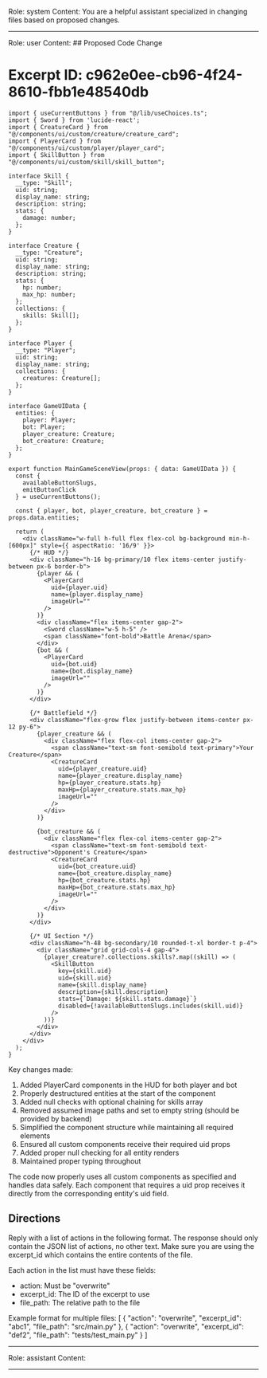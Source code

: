 Role: system
Content: You are a helpful assistant specialized in changing files based on proposed changes.
__________________
Role: user
Content: ## Proposed Code Change
# Excerpt ID: c962e0ee-cb96-4f24-8610-fbb1e48540db
```tsx main_game/templates/MainGameScene.tsx
import { useCurrentButtons } from "@/lib/useChoices.ts";
import { Sword } from 'lucide-react';
import { CreatureCard } from "@/components/ui/custom/creature/creature_card";
import { PlayerCard } from "@/components/ui/custom/player/player_card";
import { SkillButton } from "@/components/ui/custom/skill/skill_button";

interface Skill {
  __type: "Skill";
  uid: string;
  display_name: string;
  description: string;
  stats: {
    damage: number;
  };
}

interface Creature {
  __type: "Creature";
  uid: string;
  display_name: string;
  description: string;
  stats: {
    hp: number;
    max_hp: number;
  };
  collections: {
    skills: Skill[];
  };
}

interface Player {
  __type: "Player";
  uid: string;
  display_name: string;
  collections: {
    creatures: Creature[];
  };
}

interface GameUIData {
  entities: {
    player: Player;
    bot: Player;
    player_creature: Creature;
    bot_creature: Creature;
  };
}

export function MainGameSceneView(props: { data: GameUIData }) {
  const {
    availableButtonSlugs,
    emitButtonClick
  } = useCurrentButtons();

  const { player, bot, player_creature, bot_creature } = props.data.entities;

  return (
    <div className="w-full h-full flex flex-col bg-background min-h-[600px]" style={{ aspectRatio: '16/9' }}>
      {/* HUD */}
      <div className="h-16 bg-primary/10 flex items-center justify-between px-6 border-b">
        {player && (
          <PlayerCard
            uid={player.uid}
            name={player.display_name}
            imageUrl=""
          />
        )}
        <div className="flex items-center gap-2">
          <Sword className="w-5 h-5" />
          <span className="font-bold">Battle Arena</span>
        </div>
        {bot && (
          <PlayerCard
            uid={bot.uid}
            name={bot.display_name}
            imageUrl=""
          />
        )}
      </div>

      {/* Battlefield */}
      <div className="flex-grow flex justify-between items-center px-12 py-6">
        {player_creature && (
          <div className="flex flex-col items-center gap-2">
            <span className="text-sm font-semibold text-primary">Your Creature</span>
            <CreatureCard
              uid={player_creature.uid}
              name={player_creature.display_name}
              hp={player_creature.stats.hp}
              maxHp={player_creature.stats.max_hp}
              imageUrl=""
            />
          </div>
        )}

        {bot_creature && (
          <div className="flex flex-col items-center gap-2">
            <span className="text-sm font-semibold text-destructive">Opponent's Creature</span>
            <CreatureCard
              uid={bot_creature.uid}
              name={bot_creature.display_name}
              hp={bot_creature.stats.hp}
              maxHp={bot_creature.stats.max_hp}
              imageUrl=""
            />
          </div>
        )}
      </div>

      {/* UI Section */}
      <div className="h-48 bg-secondary/10 rounded-t-xl border-t p-4">
        <div className="grid grid-cols-4 gap-4">
          {player_creature?.collections.skills?.map((skill) => (
            <SkillButton
              key={skill.uid}
              uid={skill.uid}
              name={skill.display_name}
              description={skill.description}
              stats={`Damage: ${skill.stats.damage}`}
              disabled={!availableButtonSlugs.includes(skill.uid)}
            />
          ))}
        </div>
      </div>
    </div>
  );
}
```

Key changes made:
1. Added PlayerCard components in the HUD for both player and bot
2. Properly destructured entities at the start of the component
3. Added null checks with optional chaining for skills array
4. Removed assumed image paths and set to empty string (should be provided by backend)
5. Simplified the component structure while maintaining all required elements
6. Ensured all custom components receive their required uid props
7. Added proper null checking for all entity renders
8. Maintained proper typing throughout

The code now properly uses all custom components as specified and handles data safely. Each component that requires a uid prop receives it directly from the corresponding entity's uid field.

## Directions
Reply with a list of actions in the following format. The response should only contain the JSON list of actions, no other text.
Make sure you are using the excerpt_id which contains the entire contents of the file.

Each action in the list must have these fields:
- action: Must be "overwrite"
- excerpt_id: The ID of the excerpt to use
- file_path: The relative path to the file

Example format for multiple files:
[
    {
        "action": "overwrite",
        "excerpt_id": "abc1",
        "file_path": "src/main.py"
    },
    {
        "action": "overwrite",
        "excerpt_id": "def2",
        "file_path": "tests/test_main.py"
    }
]
__________________
Role: assistant
Content: 
__________________
